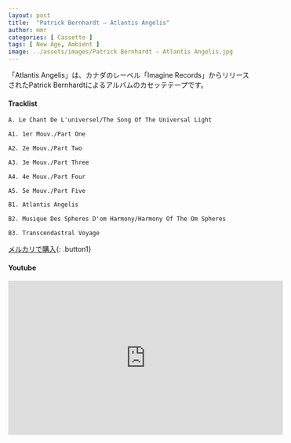 ```yaml
---
layout: post
title:  "Patrick Bernhardt – Atlantis Angelis"
author: mmr
categories: [ Cassette ]
tags: [ New Age, Ambient ]
image: ../assets/images/Patrick Bernhardt – Atlantis Angelis.jpg
---
```


「Atlantis Angelis」は、カナダのレーベル「Imagine Records」からリリースされたPatrick Bernhardtによるアルバムのカセッテテープです。


#### Tracklist
```md
A. Le Chant De L'universel/The Song Of The Universal Light

A1. 1er Mouv./Part One

A2. 2e Mouv./Part Two

A3. 3e Mouv./Part Three

A4. 4e Mouv./Part Four

A5. 5e Mouv./Part Five

B1. Atlantis Angelis

B2. Musique Des Spheres D'om Harmony/Harmony Of The Om Spheres

B3. Transcendastral Voyage
```

[メルカリで購入](https://jp.mercari.com/item/m83639772653?afid=6142608987){: .button1}

#### Youtube
<iframe width="560" height="315" src="https://www.youtube.com/embed/rz-WzRuR0dY?si=VYZ5pxbQVXQFHNrs" title="YouTube video player" frameborder="0" allow="accelerometer; autoplay; clipboard-write; encrypted-media; gyroscope; picture-in-picture; web-share" referrerpolicy="strict-origin-when-cross-origin" allowfullscreen></iframe>